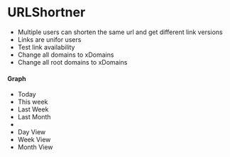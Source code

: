 # URLShortner
- Multiple users can shorten the same url and get different link versions
- Links are unifor users
- Test link availability
- Change all domains to xDomains
- Change all root domains to xDomains


#### Graph
- Today
- This week
- Last Week
- Last Month
- 
- Day View
- Week View
- Month View